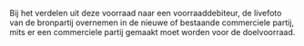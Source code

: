 Bij het verdelen uit deze voorraad naar een voorraaddebiteur, de livefoto van de bronpartij overnemen in de nieuwe of bestaande commerciele partij, mits er een commerciele partij gemaakt moet worden voor de doelvoorraad.